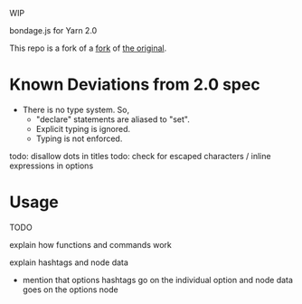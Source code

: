 WIP

bondage.js for Yarn 2.0

This repo is a fork of a [fork](https://github.com/alforno/bondage.js) of [the original](https://github.com/hylyh/bondage.js).

# Known Deviations from 2.0 spec
- There is no type system. So,
  - "declare" statements are aliased to "set".
  - Explicit typing is ignored.
  - Typing is not enforced.

todo: disallow dots in titles
todo: check for escaped characters / inline expressions in options



# Usage
TODO

explain how functions and commands work

explain hashtags and node data
  - mention that options hashtags go on the individual option and node data goes on the options node
